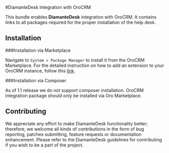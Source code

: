 #DiamanteDesk Integration with OroCRM

This bundle enables **DiamanteDesk** integration with OroCRM. It contains links to all packages required for the proper installation of the help desk.

## Installation

###Installation via Marketplace

Navigate to `System > Package Manager` to install it from the OroCRM Marketplace. For the detailed instruction on how to add an extension to your OroCRM instance, follow this [link](http://www.orocrm.com/documentation/index/current/user-guide/package-manager).

###Installation via Composer

As of 1.1 release we do not support composer installation. OroCRM integration package should only be installed via Oro Marketplace.

## Contributing

We appreciate any effort to make DiamanteDesk functionality better; therefore, we welcome all kinds of contributions in the form of bug reporting, patches submitting, feature requests or documentation enhancement. Please refer to the DiamanteDesk guidelines for contributing if you wish to be a part of the project.